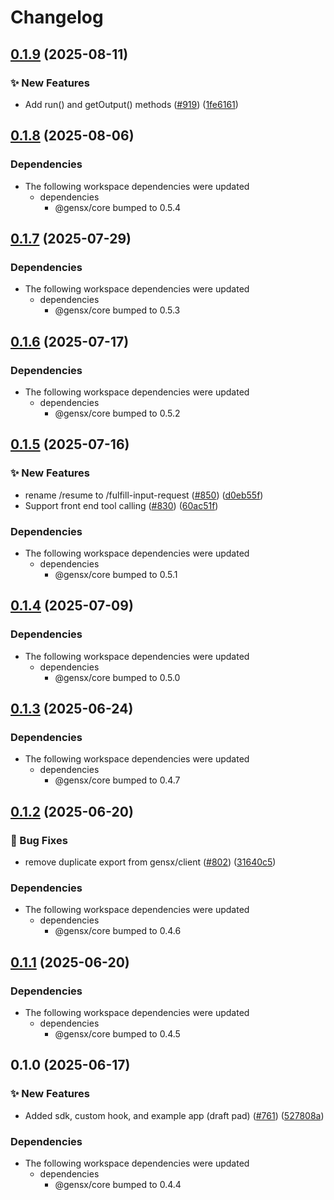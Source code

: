 # Changelog

## [0.1.9](https://github.com/gensx-inc/gensx/compare/gensx-client-v0.1.8...gensx-client-v0.1.9) (2025-08-11)


### ✨ New Features

* Add run() and getOutput() methods ([#919](https://github.com/gensx-inc/gensx/issues/919)) ([1fe6161](https://github.com/gensx-inc/gensx/commit/1fe6161afc30273f1ca083bceeb9aadad4bc967c))

## [0.1.8](https://github.com/gensx-inc/gensx/compare/gensx-client-v0.1.7...gensx-client-v0.1.8) (2025-08-06)


### Dependencies

* The following workspace dependencies were updated
  * dependencies
    * @gensx/core bumped to 0.5.4

## [0.1.7](https://github.com/gensx-inc/gensx/compare/gensx-client-v0.1.6...gensx-client-v0.1.7) (2025-07-29)


### Dependencies

* The following workspace dependencies were updated
  * dependencies
    * @gensx/core bumped to 0.5.3

## [0.1.6](https://github.com/gensx-inc/gensx/compare/gensx-client-v0.1.5...gensx-client-v0.1.6) (2025-07-17)


### Dependencies

* The following workspace dependencies were updated
  * dependencies
    * @gensx/core bumped to 0.5.2

## [0.1.5](https://github.com/gensx-inc/gensx/compare/gensx-client-v0.1.4...gensx-client-v0.1.5) (2025-07-16)


### ✨ New Features

* rename /resume to /fulfill-input-request ([#850](https://github.com/gensx-inc/gensx/issues/850)) ([d0eb55f](https://github.com/gensx-inc/gensx/commit/d0eb55f839e28376badc00da55f2810e6312a7d1))
* Support front end tool calling ([#830](https://github.com/gensx-inc/gensx/issues/830)) ([60ac51f](https://github.com/gensx-inc/gensx/commit/60ac51ffc9d139a9bd2a9fb6015dc40292634c60))


### Dependencies

* The following workspace dependencies were updated
  * dependencies
    * @gensx/core bumped to 0.5.1

## [0.1.4](https://github.com/gensx-inc/gensx/compare/gensx-client-v0.1.3...gensx-client-v0.1.4) (2025-07-09)


### Dependencies

* The following workspace dependencies were updated
  * dependencies
    * @gensx/core bumped to 0.5.0

## [0.1.3](https://github.com/gensx-inc/gensx/compare/gensx-client-v0.1.2...gensx-client-v0.1.3) (2025-06-24)


### Dependencies

* The following workspace dependencies were updated
  * dependencies
    * @gensx/core bumped to 0.4.7

## [0.1.2](https://github.com/gensx-inc/gensx/compare/gensx-client-v0.1.1...gensx-client-v0.1.2) (2025-06-20)


### 🐛 Bug Fixes

* remove duplicate export from gensx/client ([#802](https://github.com/gensx-inc/gensx/issues/802)) ([31640c5](https://github.com/gensx-inc/gensx/commit/31640c599e11251ef3cd51393bc0c40ddebd4ba2))


### Dependencies

* The following workspace dependencies were updated
  * dependencies
    * @gensx/core bumped to 0.4.6

## [0.1.1](https://github.com/gensx-inc/gensx/compare/gensx-client-v0.1.0...gensx-client-v0.1.1) (2025-06-20)


### Dependencies

* The following workspace dependencies were updated
  * dependencies
    * @gensx/core bumped to 0.4.5

## 0.1.0 (2025-06-17)


### ✨ New Features

* Added sdk, custom hook, and example app (draft pad) ([#761](https://github.com/gensx-inc/gensx/issues/761)) ([527808a](https://github.com/gensx-inc/gensx/commit/527808aebc9dc9e5fea37f021a15f81c8ad454d1))


### Dependencies

* The following workspace dependencies were updated
  * dependencies
    * @gensx/core bumped to 0.4.4
